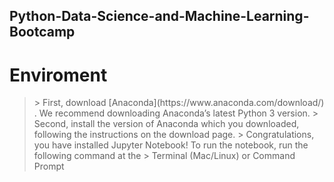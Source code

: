 ## Python-Data-Science-and-Machine-Learning-Bootcamp
# Enviroment
<blockquote>
	> First, download [Anaconda](https://www.anaconda.com/download/) . We recommend downloading Anaconda’s latest Python 3 version.
	> Second, install the version of Anaconda which you downloaded, following the instructions on the download page.
	> Congratulations, you have installed Jupyter Notebook! To run the notebook, run the following command at the 
	> Terminal (Mac/Linux) or Command Prompt 

</blockquote>	
